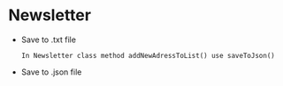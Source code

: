 <h1> Newsletter </h1>

<ul>
  <li>Save to .txt file</li>
  <pre><code>In Newsletter class method addNewAdressToList() use saveToJson()</code></pre>
  <li>Save to .json file</li>
</ul>

